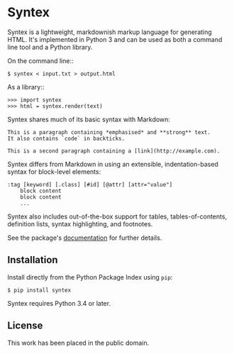
# Syntex

Syntex is a lightweight, markdownish markup language for generating HTML. It's implemented in Python 3 and can be used as both a command line tool and a Python library.

On the command line::

    $ syntex < input.txt > output.html

As a library::

    >>> import syntex
    >>> html = syntex.render(text)

Syntex shares much of its basic syntax with Markdown:

    This is a paragraph containing *emphasised* and **strong** text.
    It also contains `code` in backticks.

    This is a second paragraph containing a [link](http://example.com).

Syntex differs from Markdown in using an extensible, indentation-based syntax for block-level elements:

    :tag [keyword] [.class] [#id] [@attr] [attr="value"]
        block content
        block content
        ...

Syntex also includes out-of-the-box support for tables, tables-of-contents, definition lists, syntax highlighting, and footnotes.

See the package's [documentation](http://mulholland.xyz/docs/syntex/) for further details.


## Installation

Install directly from the Python Package Index using `pip`:

    $ pip install syntex

Syntex requires Python 3.4 or later.


## License

This work has been placed in the public domain.
